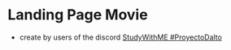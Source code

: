 # Landing Page Movie


<!-- 
add a few simple lines 
of text that describe 
the page made 
-->



- create by users of the discord [StudyWithME #ProyectoDalto](https://discord.gg/FMYA4Z6sjW)